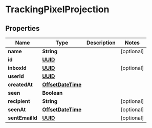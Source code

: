 

# TrackingPixelProjection

## Properties

Name | Type | Description | Notes
------------ | ------------- | ------------- | -------------
**name** | **String** |  |  [optional]
**id** | [**UUID**](UUID) |  | 
**inboxId** | [**UUID**](UUID) |  |  [optional]
**userId** | [**UUID**](UUID) |  | 
**createdAt** | [**OffsetDateTime**](OffsetDateTime) |  | 
**seen** | **Boolean** |  | 
**recipient** | **String** |  |  [optional]
**seenAt** | [**OffsetDateTime**](OffsetDateTime) |  |  [optional]
**sentEmailId** | [**UUID**](UUID) |  |  [optional]



